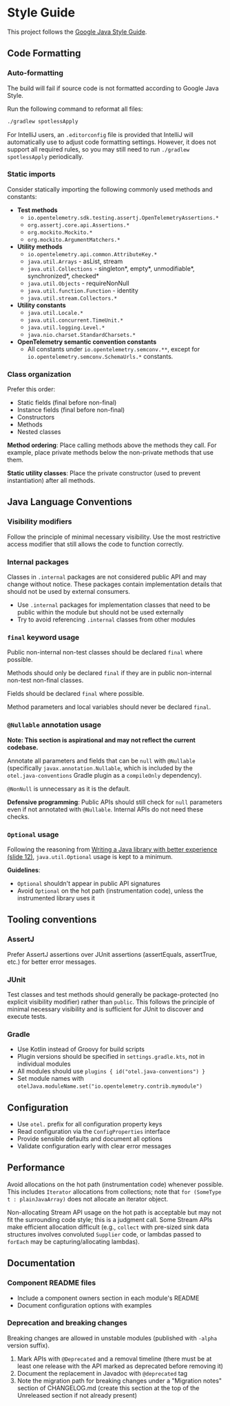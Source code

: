 # Style Guide

This project follows the
[Google Java Style Guide](https://google.github.io/styleguide/javaguide.html).

## Code Formatting

### Auto-formatting

The build will fail if source code is not formatted according to Google Java Style.

Run the following command to reformat all files:

```bash
./gradlew spotlessApply
```

For IntelliJ users, an `.editorconfig` file is provided that IntelliJ will automatically use to
adjust code formatting settings. However, it does not support all required rules, so you may still
need to run `./gradlew spotlessApply` periodically.

### Static imports

Consider statically importing the following commonly used methods and constants:

- **Test methods**
  - `io.opentelemetry.sdk.testing.assertj.OpenTelemetryAssertions.*`
  - `org.assertj.core.api.Assertions.*`
  - `org.mockito.Mockito.*`
  - `org.mockito.ArgumentMatchers.*`
- **Utility methods**
  - `io.opentelemetry.api.common.AttributeKey.*`
  - `java.util.Arrays` - asList, stream
  - `java.util.Collections` - singleton*, empty*, unmodifiable*, synchronized*, checked*
  - `java.util.Objects` - requireNonNull
  - `java.util.function.Function` - identity
  - `java.util.stream.Collectors.*`
- **Utility constants**
  - `java.util.Locale.*`
  - `java.util.concurrent.TimeUnit.*`
  - `java.util.logging.Level.*`
  - `java.nio.charset.StandardCharsets.*`
- **OpenTelemetry semantic convention constants**
  - All constants under `io.opentelemetry.semconv.**`, except for
    `io.opentelemetry.semconv.SchemaUrls.*` constants.

### Class organization

Prefer this order:

- Static fields (final before non-final)
- Instance fields (final before non-final)
- Constructors
- Methods
- Nested classes

**Method ordering**: Place calling methods above the methods they call. For example, place private
methods below the non-private methods that use them.

**Static utility classes**: Place the private constructor (used to prevent instantiation) after all
methods.

## Java Language Conventions

### Visibility modifiers

Follow the principle of minimal necessary visibility. Use the most restrictive access modifier that
still allows the code to function correctly.

### Internal packages

Classes in `.internal` packages are not considered public API and may change without notice. These
packages contain implementation details that should not be used by external consumers.

- Use `.internal` packages for implementation classes that need to be public within the module but
  should not be used externally
- Try to avoid referencing `.internal` classes from other modules

### `final` keyword usage

Public non-internal non-test classes should be declared `final` where possible.

Methods should only be declared `final` if they are in public non-internal non-test non-final classes.

Fields should be declared `final` where possible.

Method parameters and local variables should never be declared `final`.

### `@Nullable` annotation usage

**Note: This section is aspirational and may not reflect the current codebase.**

Annotate all parameters and fields that can be `null` with `@Nullable` (specifically
`javax.annotation.Nullable`, which is included by the `otel.java-conventions` Gradle plugin as a
`compileOnly` dependency).

`@NonNull` is unnecessary as it is the default.

**Defensive programming**: Public APIs should still check for `null` parameters even if not
annotated with `@Nullable`. Internal APIs do not need these checks.

### `Optional` usage

Following the reasoning from
[Writing a Java library with better experience (slide 12)](https://speakerdeck.com/trustin/writing-a-java-library-with-better-experience?slide=12),
`java.util.Optional` usage is kept to a minimum.

**Guidelines**:

- `Optional` shouldn't appear in public API signatures
- Avoid `Optional` on the hot path (instrumentation code), unless the instrumented library uses it

## Tooling conventions

### AssertJ

Prefer AssertJ assertions over JUnit assertions (assertEquals, assertTrue, etc.) for better error
messages.

### JUnit

Test classes and test methods should generally be package-protected (no explicit visibility
modifier) rather than `public`. This follows the principle of minimal necessary visibility and is
sufficient for JUnit to discover and execute tests.

### Gradle

- Use Kotlin instead of Groovy for build scripts
- Plugin versions should be specified in `settings.gradle.kts`, not in individual modules
- All modules should use `plugins { id("otel.java-conventions") }`
- Set module names with `otelJava.moduleName.set("io.opentelemetry.contrib.mymodule")`

## Configuration

- Use `otel.` prefix for all configuration property keys
- Read configuration via the `ConfigProperties` interface
- Provide sensible defaults and document all options
- Validate configuration early with clear error messages

## Performance

Avoid allocations on the hot path (instrumentation code) whenever possible. This includes `Iterator`
allocations from collections; note that `for (SomeType t : plainJavaArray)` does not allocate an
iterator object.

Non-allocating Stream API usage on the hot path is acceptable but may not fit the surrounding code
style; this is a judgment call. Some Stream APIs make efficient allocation difficult (e.g.,
`collect` with pre-sized sink data structures involves convoluted `Supplier` code, or lambdas passed
to `forEach` may be capturing/allocating lambdas).

## Documentation

### Component README files

- Include a component owners section in each module's README
- Document configuration options with examples

### Deprecation and breaking changes

Breaking changes are allowed in unstable modules (published with `-alpha` version suffix).

1. Mark APIs with `@Deprecated` and a removal timeline (there must be at least one release with the
   API marked as deprecated before removing it)
2. Document the replacement in Javadoc with `@deprecated` tag
3. Note the migration path for breaking changes under a "Migration notes" section of CHANGELOG.md
   (create this section at the top of the Unreleased section if not already present)
